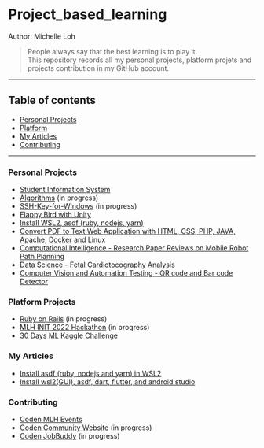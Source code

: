 # Project_based_learning
Author: Michelle Loh<br>
> People always say that the best learning is to play it. <br>
> This repository records all my personal projects, platform projets and projects contribution in my GitHub account.

---
## Table of contents
- [Personal Projects](https://github.com/Michelle-Lohwt/Project_based_learning/blob/master/README.md#personal-projects)
- [Platform](https://github.com/Michelle-Lohwt/Project_based_learning/blob/master/README.md#platform-projects)
- [My Articles](https://github.com/Michelle-Lohwt/Project_based_learning/blob/master/README.md#my-articles)
- [Contributing](https://github.com/Michelle-Lohwt/Project_based_learning/blob/master/README.md#contributing)

---

### Personal Projects
- [Student Information System](https://github.com/Michelle-alt/Student-Information-System/tree/master)
- [Algorithms](https://github.com/Michelle-Lohwt/Algorithms) (in progress)
- [SSH-Key-for-Windows](https://github.com/Michelle-alt/SSH-Key-for-Windows) (in progress)
- [Flappy Bird with Unity](https://github.com/Michelle-Lohwt/Flappy-Bird-Unity)
- [Install WSL2, asdf (ruby, nodejs, yarn)](https://github.com/Michelle-Lohwt/asdf-install-wsl2)
- [Convert PDF to Text Web Application with HTML, CSS, PHP, JAVA, Apache, Docker and Linux](https://github.com/Michelle-Lohwt/convert-pdf-text-web-app)
- [Computational Intelligence - Research Paper Reviews on Mobile Robot Path Planning](https://github.com/Michelle-Lohwt/mobile-robot-path-planning)
- [Data Science - Fetal Cardiotocography Analysis](https://github.com/Michelle-Lohwt/fetal-cardiotocography-analysis)
- [Computer Vision and Automation Testing - QR code and Bar code Detector](https://github.com/Michelle-Lohwt/qr_code-bar_code-detector/tree/main)

### Platform Projects
- [Ruby on Rails](https://github.com/Michelle-Lohwt/Learn-Ruby-on-Rails) (in progress)
- [MLH INIT 2022 Hackathon](https://github.com/MLH-INIT-2022-Hackathon) (in progress)
- [30 Days ML Kaggle Challenge](https://github.com/Michelle-Lohwt/30-Days-ML-Kaggle-Challenge)

### My Articles
- [Install asdf (ruby, nodejs and yarn) in WSL2](https://dev.to/michellelwt/install-asdf-ruby-nodejs-and-yarn-in-wsl2-207o)
- [Install wsl2(GUI), asdf, dart, flutter, and android studio](https://dev.to/michellelwt/install-wsl2-gui-asdf-flutter-and-android-studio-346e)

### Contributing
- [Coden MLH Events](https://github.com/CodenCommunity/MLH-events)
- [Coden Community Website](https://github.com/CodenCommunity/Coden.github.io) (in progress)
- [Coden JobBuddy](https://github.com/CodenCommunity/JobBuddy) (in progress)
